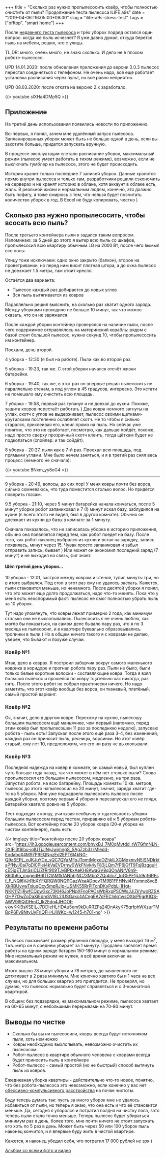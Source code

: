 +++
title = "Сколько раз нужно пропылесосить ковёр, чтобы полностью очистить от пыли? Продолжение теста пылесоса ILIFE a9s"
date = "2019-04-06T16:05:00+06:00"
slug = "ilife-a9s-stress-test"
Tags = ["offtop", "smart home"]
+++

После [недавнего теста пылесоса](/blog/2019/04/04/robot-vacuum-cleaner-ilife-a9s-test/) и трёх уборок подряд остался один вопрос: когда же пыль исчезнет? Я уже давно думал, откуда берется пыль на мебели, решил, что с улицы.

TL;DR: много, очень много, не знаю сколько. И дело не в плохом роботе-пылесосе.

UPD 14.01.2020: после обновления приложения до версии 3.0.3 пылесос перестал соединяться с телефоном. Не очень надо, всё ещё работает установка расписания через пульт, но всё равно неприятно.

UPD 08.03.2020: после отката на версию 2.x заработало.

<!--more-->

{{< youtube slXHa4DMp5Q >}}

## Приложение
На третий день использования появились новости по приложению.

Во-первых, я понял, зачем мне удалённый запуск пылесоса. Запланированных уборок может быть не больше одной в день, если вы захотите больше, придется запускать вручную.

В процессе эксплуатации слетало расписание уборок, максимальный режим (пылесос умеет работать в тихом режиме), возможно, если не выключать тумблер на пылесосе, этого не будет происходить.

История хранит только последние 7 записей уборок. Данные хранятся прямо внутри пылесоса и только там, разработчики решили сэкономить на серверах и не хранят историю в облаке, хотя аккаунт в облаке есть, жаль.
В реальной жизни и нормальным людям, конечно, это должно быть пофигу, я тоже смирюсь с тем, что нельзя будет посчитать количество уборок в год. В Excel не буду копировать, честно )


## Сколько раз нужно пропылесосить, чтобы всосать всю пыль?
После третьего контейнера пыли я задался таким вопросом. Напоминаю: за 5 дней до этого я вытер всю пыль со шкафов, пропылесосил всю квартиру обычным LG на 2000 Вт, после чего вымыл все полы.

Улицу тоже исключаем: одно окно закрыто (балкон), второе на проветривании, но перед ним висит плотная штора, а до окна пылесос не доезжает 1.5 метра, там стоит кресло.

Остаётся два варианта:

- Пылесос каждый раз добирается до новых углов
- Вся пыль вытягивается из ковров

Параллельно решил выяснить, на сколько раз хватит одного заряда. Между уборками проходило не больше 10 минут, так что можно сказать, что он не заряжался.

После каждой уборки контейнер проверялся на наличие пыли, после чего содержимое отправлялось на материнский корабль: рядом с базой стоит большой пылесос, нужно секунд 10, чтобы пропылесосить им контейнер.

Поехали, день второй.

4 уборка - 12:30 (я был на работе). Пыли как во второй раз.

5 уборка - 19:23, так же. С этой уборки начался отсчёт жизни батарейки.

6 уборка - 19:40, так же, в этот раз он впервые решил пылесосить не параллельно стенам, а под углом в 45 градусов, интересно. Это кстати не помешало ему очистить всю площадь.

7 уборка - 19:58, первый раз тупанул и не доехал до кухни. Похоже, защита ковров перестаёт работать ) Два ковра немного загнуты на углах, скотч с углов не выдерживает, пылесос своими щетками-крутилками постепенно ослабляет скотч. Не то чтобы я сильно старался, приклеивая его, клеил прямо на пыль. Но сейчас уже понятно, что это не сработает, посмотрю, как дальше пойдёт, похоже, надо просто сверху прозрачный скотч клеить, тогда щёткам будет не подкопаться (спойлер: и так сойдёт).

8 уборка - 20:27, пыли как в 7-й раз. Проехал всю площадь, под прямыми углами. Мне было нечем заняться, и я в третий раз снял весь процесс (немного не сначала):

{{< youtube BNxm_yy8oG4 >}}

---

9 уборка - 20:49, волосы, до сих пор! У меня ковры почти без ворса, сильно сомневаюсь, что туда поместится столько волос. Но придётся поверить глазам.

9.5 уборка - 21:10, через 5 минут батарейка начала кончаться, после 5 минут уборки робот запаниковал и 7 (!) минут искал базу, заблудился на кухне (я всего этого не видел, был в другой комнате). Обычно он доезжает из кухни до базы в комнате за 1 минуту.

Сначала показалось, что не записалась уборка в историю приложения, обычно она появляется перед тем, как робот поедет на базу. После того, как робот наконец выбрался из кухни и встал на зарядку, запись появилась, минут через 15. Чувак просто запаниковал и забыл отправить запись, бывает ) Или может он экономил последний заряд (7 минут) и не выходил на связь, фиг знает.


#### Шёл третий день уборки...

10 уборка - 12:01, застрял между ковром и стеной, тупил минуты три, но в итоге выбрался. Под стол в этот раз ему не удалось заехать. Кажется, пыли становится меньше, но ненамного.
После десятой уборки я понял, что это может еще долго продолжаться, надо что-то менять. Пока что у меня есть неоспоримый факт: пылесос не смог полностью убрать пыль за 10 уборок.

Тут надо упомянуть, что ковры лежат примерно 2 года, как минимум столько они не выхлопывались. Пылесосить я не очень люблю, как могло бы показаться, на самом деле бывало пару раз, что я по 3 месяца не пылесосил, и в квартире буквально образовывались тропинки в пыли ) Но в общем ничего такого я с коврами не делаю, уверен, что бывают и похуже случаи.

### Ковёр №1
Итак, дело в коврах. Я построил заборчик вокруг самого маленького коврика в коридоре и прогнал робота пару раз. Пыли не было, были только белые короткие волоски - составляющие ковра. Тогда я взял большой пылесос и прошелся по ковру тщательно как никогда, раз пять. После этого робот не собрал практически ничего. Но надо заметить, что этот ковёр вообще без ворса, он тканевый, плетёный, самый простой вариант.

### Ковёр №2
Ок, значит, дело в другом ковре. Перехожу на кухню, пылесошу большим пылесосом ещё маньячнее, чем первый (напомню, перед этим ковёр был пропылесошен 11 раз за последнюю неделю), запускаю робота - пыль есть! Запускал после этого ещё раза 3-4, без изменений, каждый раз он приносит пыль, ресницы, ворсинки. Но этот ковёр старый, ему лет 10, предположим, что его ни разу не выхлопывали.

### Ковёр №3
Последняя надежда на ковёр в комнате, он самый новый, был куплен чуть больше года назад, так что может в нём нет столько пыли? Снова пропылесосил его большим пылесосом, медленно, на три раза. Запустил робота, на всю батарейку. Площадь комнаты 10 кв. метров, пылесос до этого напылесосил на 20 минут, значит, заряда хватит где-то на 5 уборок. Мне уже поднадоело пылесосить пылесос после каждой уборки, поэтому первые 4 уборки я перезапускал его не глядя. Батарейки хватило ровно на 5 уборок.

Тест подходит к концу, учитывая необычную тщательность уборки большим пылесосом перед тестом, приравняю её к 5 уборкам робота-пылесоса. Вот контейнер после 20 уборок ковра (20-я уборка на чистом контейнере), пыль есть:

{{< imglazy title="контейнер после 20 уборок ковра" src="https://lh3.googleusercontent.com/bhvxBJ_7M0qMvtdd_rW7GfmNLN-3XIFI3t9lbu-jqIUTjJlNyJwjmngS_SAgZzb3zrMledd-EodaboX4M97P9EQNpzEd2EPT6I4kNG-Q9aSEPL_qJKJuYCe_sQC7QYaMFqJTpmtMgxoOZhkILXGMqxmvN5ISNDIrktaPfNyJ0ai7qDl0Plei4kVaEVDrhw0WkFNvk4yF83jLQm7fP6jGfT9FsjBzgguHcE5igETJmSslCLiZfRr909TJyBPkxAeKH8KwaGV9q3OnANrV6n9-860b9a_mpgedH6tTC1AMfkfANbhjNC73Mbo27QqbIcZ_toG5PE1jUr9qf6RFsf_F_NQl6VJrRbXYFQRQW0NQPGazWxaADpevTM9B1FFHNvi4fYxmne8vcBXkRBUyywTxiuqOcy5mpRJIp-USMK55RrPlTcnDKxPdbL-1Hgt-NKK11ZIjRwfCQpw3xc73KH6JoPNpXFnoPAOsWbRxpPSCWsJJiZkVwoRZSAGHP7OwZoDaXiEdmSVI8L2IUSGakc4ACngEA7dFEClnlq1wsOXbiPEgrKIQS-AWV9l9QjDHmC_Ik2Edp4JHOOI-vkwKKiBsKSEILJ7DDIeHLHDAu5em9kDuRRZFa24DnAkyK75qrfphWXzurTMBqP6Fv9NtyUyFriQFH4JlWKc=w1245-h701-no" >}}


## Результаты по времени работы

Пылесос показывает размер убранной площади, у меня выходит 16 м<sup>2</sup>, 1 кв. метр он в среднем убирает за 1 минуту. Продавец заявляет время работы на одном заряде батареи 150-180 минут в нормальном режиме. Мне нормальный режим не нужен, я всё время включал на максимальном.

Итого вышло 78 минут уборки и 79 метров, до заявленного не дотягивает в 2 раза минимум. Мне конечно хватило бы и 1 часа на все случаи, но для больших квартир это пригодится. Не проверял, но думаю, что пылесос нормально будет справляться и с 3-комнатной квартирой.

В общем: без подзарядки, на максимальном режиме, пылесоса хватает на 60-65 минут, с небольшими перерывами на 70-80 минут.


## Выводы по чистке
- Сколько бы вы ни пылесосили, ковры всегда будут источником пыли, хоть немножко
- Ковры необходимо выхлопывать, невозможно очистить их пылесосом
- Робот-пылесос в квартире обычного человека с коврами всегда будет приносить пыль в контейнере
- Робот-пылесос - самый простой (но не быстрый) способ вытянуть пыль из ковров.

Ежедневная уборка квартиры - действительно что-то новое, понятно, что без робота-пылесоса это невозможно, если конечно у вас нет [обессивно-компульсивного расстройства](https://ru.wikipedia.org/wiki/Обсессивно-компульсивное_расстройство) на почве чистоты.

Буду теперь думать так: пусть за много уборок мне не удалось избавиться от пыли, но теперь я знаю, что она есть и что её становится меньше. Да, сегодня я упоролся и потратил полдня на чистку пола, зато теперь пыли стало точно меньше. Теперь пылесос будет убираться минимум раз в день, более того, мне почти ничего не стоит запускать его хоть по 5 раз в день. Может быть через 50 или 100 уборок пыль наконец кончится, и я впервые буду жить в чистой квартире.

Кажется, я наконец убедил себя, что потратил 17 000 рублей не зря )

[Альбом со всеми фото и видео](https://photos.app.goo.gl/LkNxJQyThiY1fJLz9)
